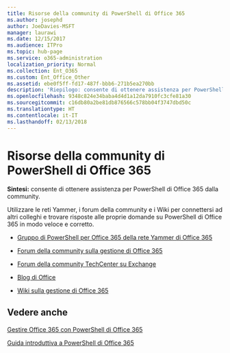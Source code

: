 ```yaml
---
title: Risorse della community di PowerShell di Office 365
ms.author: josephd
author: JoeDavies-MSFT
manager: laurawi
ms.date: 12/15/2017
ms.audience: ITPro
ms.topic: hub-page
ms.service: o365-administration
localization_priority: Normal
ms.collection: Ent_O365
ms.custom: Ent_Office_Other
ms.assetid: ebe0f5ff-fd17-487f-bbb6-271b5ea270bb
description: 'Riepilogo: consente di ottenere assistenza per PowerShell di Office 365 dalla community.'
ms.openlocfilehash: 9348c824e34baba4d4d1a12da7910fc3cfe81a30
ms.sourcegitcommit: c16db80a2be81db876566c578bb04f3747dbd50c
ms.translationtype: HT
ms.contentlocale: it-IT
ms.lasthandoff: 02/13/2018
---
```

# <a name="office-365-powershell-community-resources"></a>Risorse della community di PowerShell di Office 365

 **Sintesi:** consente di ottenere assistenza per PowerShell di Office 365 dalla community.
  
Utilizzare le reti Yammer, i forum della community e i Wiki per connettersi ad altri colleghi e trovare risposte alle proprie domande su PowerShell di Office 365 in modo veloce e corretto. 
  
- [Gruppo di PowerShell per Office 365 della rete Yammer di Office 365](https://www.yammer.com/itpronetwork/#/threads/inGroup?type=in_group&amp;feedId=4632269)
    
- [Forum della community sulla gestione di Office 365](https://community.office365.com/it-IT/f/148.aspx)
    
- [Forum della community TechCenter su Exchange ](https://social.technet.microsoft.com/Forums/exchange/en-US/home?forum=exchangesvrgeneral)
    
- [Blog di Office](https://blogs.office.com/)
    
- [Wiki sulla gestione di Office 365](https://community.office365.com/it-IT/w/manage/default.aspx)
    
## <a name="see-also"></a>Vedere anche

#### 

[Gestire Office 365 con PowerShell di Office 365](manage-office-365-with-office-365-powershell.md)
  
[Guida introduttiva a PowerShell di Office 365](getting-started-with-office-365-powershell.md)

